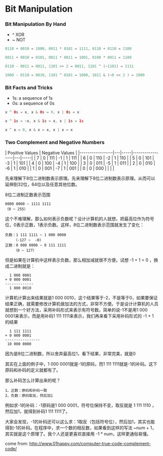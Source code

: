 # Bit Manipulation

### Bit Manipulation By Hand

- ^ XOR
- ~ NOT

```java
0110 + 0010 = 1000, 0011 * 0101 = 1111, 0110 + 0110 = 1100

0011 + 0010 = 0101, 0011 * 0011 = 1001, 0100 * 0011 = 1100

0110 - 0011 = 0011, 1101 >> 2 = 0011, 1101 ^ (~1101) = 1111

1000 - 0110 = 0010, 1101 ^ 0101 = 1000, 1011 & (~0 << 2 ) = 1000
```

### Bit Facts and Tricks

- 1s: a sequence of 1s
- 0s: a sequence of 0s

```java
x ^ 0s = x, x & 0s = 0, x | 0s = x

x ^ 1s = ~x, x & 1s = x, x | 1s = 1s

x ^ x = 0, x & x = x, x | x = x
```

### Two Complement and Negative Numbers

| Positive Values 	  | Negative Values 		        |
|-----------------|---|-----|-----------------|---|-----|
| 7               | 0 | 111 | -1              | 1 | 111 |
| 6               | 0 | 110 | -2              | 1 | 110 |
| 5               | 0 | 101 | -3              | 1 | 101 |
| 4               | 0 | 100 | -4              | 1 | 100 |
| 3               | 0 | 011 | -5              | 1 | 011 |
| 2               | 0 | 010 | -6              | 1 | 010 |
| 1               | 0 | 001 | -7              | 1 | 001 |
| 0               | 0 | 000 |                 |   |     |

先来理解下8位二进制数表示原理。先来理解下8位二进制数表示原理。从而可以延伸到32位，64位以及任意其他位数。

8位二进制正数表示范围

```
0000 0000 ~ 1111 1111
（0 ~ 255）
```

这个不难理解，那么如何表示负数呢？设计计算机的人就想，把最高位作为符号位，0表示正数，1表示负数。这样，8位二进制数表示范围就发生了变化：

```
负数：1 111 1111 ~ 1 000 0000 
    （-127 ~  -0)
正数：0 000 0000 ~ 0 111 1111
    （0 ~ 127）
```

但是如果在计算机中这样表示负数，那么相加减就很不方便。试想 -1 + 1 = 0 ，换成二进制就是：

```
  1 000 0001
+ 0 000 0001
-------------
  1 000 0010
```

计算机计算出来结果就是1 000 0010，这个结果等于-2，不是等于0，如果要保证结果正确，就需要修改计算机做加法的方式，非常不方便。于是设计计算机的人员就想到一个好方法，采用补码形式来表示有符号数。简单的说-1不是用1 000 0001来表示，而是用补码1 111 1111来表示，我们再来看下采用补码形式的 -1 + 1 的结果

```
  1 111 1111
+ 0 000 0001
----------------
 10 000 0000
```

因为是8位二进制数，所以舍弃最高位1，看下结果，非常完美，就是0

其实在上面的例子中，1 000 0001就是-1的原码，而1 111 1111就是-1的补码。这下原码和补码的定义就都有了。

那么补码怎么计算出来的呢？

```
1、正数：原码和补码一致
2、负数：原码取反，然后加1
```

例如求-1的补码：-1原码是1 000 0001，符号位保持不变，取反就是 1 111 1110 ，然后加1，就得到补码1 111 1111了。

大家会发现，-1的补码还可以这么求：1取反（包括符号位），然后加1，其实也能得到-1的补码。在程序中，求一个数的相反数，如果看到这样的写法 ~num + 1，其实就是这个原理了。我个人还是更喜欢直接用 -1 * num，这样更通俗易懂。

come from: http://www.01happy.com/computer-true-code-complement-code/